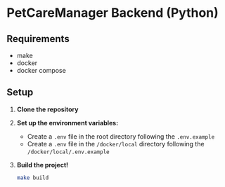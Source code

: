 # PetCareManager Backend (Python)

## Requirements
- make
- docker
- docker compose

## Setup

1. **Clone the repository**
2. **Set up the environment variables:**
    
    - Create a `.env` file in the root directory following the `.env.example`
    - Create a `.env` file in the `/docker/local` directory following the `/docker/local/.env.example`

3. **Build the project!**
    ~~~sh
    make build
    ~~~

